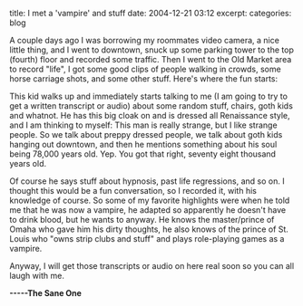 title: I met a 'vampire' and stuff
date: 2004-12-21 03:12
excerpt: 
categories: blog

A couple days ago I was borrowing my roommates video camera, a nice little thing, and I went to downtown, snuck up some parking tower to the top (fourth) floor and recorded some traffic. Then I went to the Old Market area to record "life", I got some good clips of people walking in crowds, some horse carriage shots, and some other stuff. Here's where the fun starts:

This kid walks up and immediately starts talking to me (I am going to try to get a written transcript or audio) about some random stuff, chairs, goth kids and whatnot. He has this big cloak on and is dressed all Renaissance style, and I am thinking to myself: This man is really strange, but I like strange people. So we talk about preppy dressed people, we talk about goth kids hanging out downtown, and then he mentions something about his soul being 78,000 years old. Yep. You got that right, seventy eight thousand years old.

Of course he says stuff about hypnosis, past life regressions, and so on. I thought this would be a fun conversation, so I recorded it, with his knowledge of course. So some of my favorite highlights were when he told me that he was now a vampire, he adapted so apparently he doesn't have to drink blood, but he wants to anyway. He knows the master/prince of Omaha who gave him his dirty thoughts, he also knows of the prince of St. Louis who "owns strip clubs and stuff" and plays role-playing games as a vampire.

Anyway, I will get those transcripts or audio on here real soon so you can all laugh with me.

**-----The Sane One**